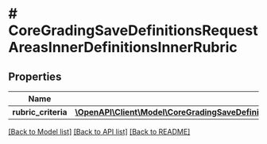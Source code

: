 # # CoreGradingSaveDefinitionsRequestAreasInnerDefinitionsInnerRubric

## Properties

Name | Type | Description | Notes
------------ | ------------- | ------------- | -------------
**rubric_criteria** | [**\OpenAPI\Client\Model\CoreGradingSaveDefinitionsRequestAreasInnerDefinitionsInnerRubricRubricCriteriaInner[]**](CoreGradingSaveDefinitionsRequestAreasInnerDefinitionsInnerRubricRubricCriteriaInner.md) |  | [optional]

[[Back to Model list]](../../README.md#models) [[Back to API list]](../../README.md#endpoints) [[Back to README]](../../README.md)
